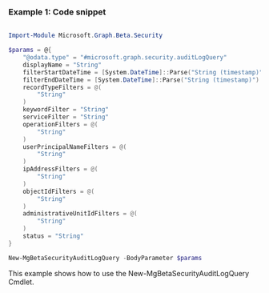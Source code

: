 ### Example 1: Code snippet

```powershell

Import-Module Microsoft.Graph.Beta.Security

$params = @{
	"@odata.type" = "#microsoft.graph.security.auditLogQuery"
	displayName = "String"
	filterStartDateTime = [System.DateTime]::Parse("String (timestamp)")
	filterEndDateTime = [System.DateTime]::Parse("String (timestamp)")
	recordTypeFilters = @(
		"String"
	)
	keywordFilter = "String"
	serviceFilter = "String"
	operationFilters = @(
		"String"
	)
	userPrincipalNameFilters = @(
		"String"
	)
	ipAddressFilters = @(
		"String"
	)
	objectIdFilters = @(
		"String"
	)
	administrativeUnitIdFilters = @(
		"String"
	)
	status = "String"
}

New-MgBetaSecurityAuditLogQuery -BodyParameter $params

```
This example shows how to use the New-MgBetaSecurityAuditLogQuery Cmdlet.

